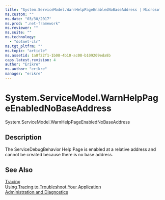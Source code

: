 ```yaml
---
title: "System.ServiceModel.WarnHelpPageEnabledNoBaseAddress | Microsoft Docs"
ms.custom: ""
ms.date: "03/30/2017"
ms.prod: ".net-framework"
ms.reviewer: ""
ms.suite: ""
ms.technology: 
  - "dotnet-clr"
ms.tgt_pltfrm: ""
ms.topic: "article"
ms.assetid: 1a0f22f1-1b08-4b10-ac08-b109209eda8b
caps.latest.revision: 4
author: "Erikre"
ms.author: "erikre"
manager: "erikre"
---
```

# System.ServiceModel.WarnHelpPageEnabledNoBaseAddress
System.ServiceModel.WarnHelpPageEnabledNoBaseAddress  
  
## Description  
 The ServiceDebugBehavior Help Page is enabled at a relative address and cannot be created because there is no base address.  
  
## See Also  
 [Tracing](../../../../../docs/framework/wcf/diagnostics/tracing/index.md)   
 [Using Tracing to Troubleshoot Your Application](../../../../../docs/framework/wcf/diagnostics/tracing/using-tracing-to-troubleshoot-your-application.md)   
 [Administration and Diagnostics](../../../../../docs/framework/wcf/diagnostics/index.md)